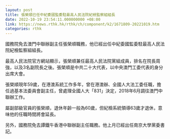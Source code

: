 ```yaml
---
layout: post
title: 張榮順已任中紀委國監委駐最高人民法院紀檢監察組組長
date: 2022-10-19 23:54:11.000000000 +08:00
link: https://news.rthk.hk/rthk/ch/component/k2/1671809-20221019.htm
categories: rthk
---
```


國務院免去澳門中聯辦副主任張榮順職務，他已經出任中紀委國監委駐最高人民法院紀檢監察組組長。

最高人民法院官方網站顯示，張榮順兼任最高人民法院黨組成員，排名在院長周強，以及3名副院長之後。張榮順是中共二十大代表，以中央澳門工委代表的身分出席大會。

張榮順現年59歲，在港澳系統工作多年，曾在港澳辦、全國人大法工委任職，擔任過基本法委員會副主任，曾處理全國人大「831」決定，2018年6月調往澳門中聯辦工作。

屬副部級官員的張榮順，退休年齡一般為60歲，但紀檢系統領導63歲才退休，意味他的任職時間將會延長。

另外，國務院免去譚鐵牛香港中聯辦副主任職務。他上月已經出任南京大學黨委書記。
